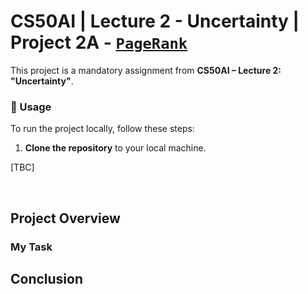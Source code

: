 # CS50AI | Lecture 2 - Uncertainty | Project 2A - [`PageRank`](https://cs50.harvard.edu/ai/2024/projects/2/pagerank/)

This project is a mandatory assignment from **CS50AI – Lecture 2: "Uncertainty"**.

### 📌 Usage

To run the project locally, follow these steps:

1. **Clone the repository** to your local machine.

[TBC]

<br>

## Project Overview

### My Task

## Conclusion
